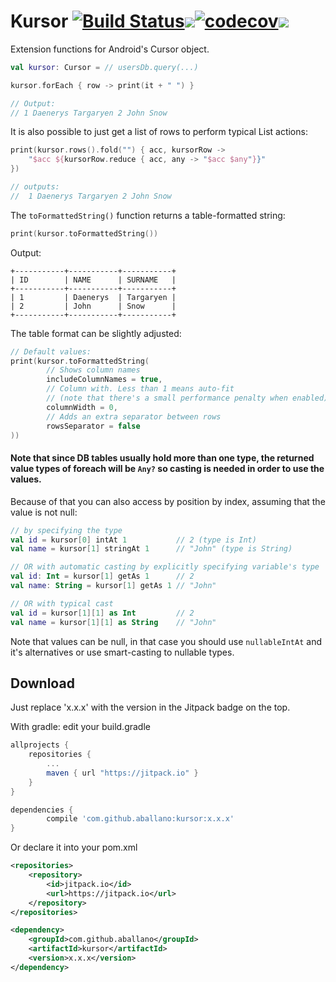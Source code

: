 # Kursor [![Build Status](https://travis-ci.org/aballano/kursor.svg?branch=master)](https://travis-ci.org/aballano/kursor)[![](https://jitpack.io/v/aballano/kursor.svg)](https://jitpack.io/#aballano/kursor)[![codecov](https://codecov.io/gh/aballano/kursor/branch/master/graph/badge.svg)](https://codecov.io/gh/aballano/kursor)<a href="http://www.methodscount.com/?lib=com.github.aballano%3Akursor%3A1.1"><img src="https://img.shields.io/badge/Methods and size-core: 116 | 10 KB-e91e63.svg"/></a>


Extension functions for Android's Cursor object.

```kotlin
val kursor: Cursor = // usersDb.query(...)

kursor.forEach { row -> print(it + " ") } 

// Output: 
// 1 Daenerys Targaryen 2 John Snow
```

It is also possible to just get a list of rows to perform typical List actions:
 
```kotlin
print(kursor.rows().fold("") { acc, kursorRow ->
    "$acc ${kursorRow.reduce { acc, any -> "$acc $any"}}"
})

// outputs:
//  1 Daenerys Targaryen 2 John Snow
```

The `toFormattedString()` function returns a table-formatted string:

```kotlin
print(kursor.toFormattedString())
```

Output:

```text
+-----------+-----------+-----------+
| ID        | NAME      | SURNAME   |
+-----------+-----------+-----------+
| 1         | Daenerys  | Targaryen |
| 2         | John      | Snow      |
+-----------+-----------+-----------+
```

The table format can be slightly adjusted:
```kotlin
// Default values:
print(kursor.toFormattedString(
        // Shows column names
        includeColumnNames = true, 
        // Column with. Less than 1 means auto-fit 
        // (note that there's a small performance penalty when enabled)
        columnWidth = 0, 
        // Adds an extra separator between rows
        rowsSeparator = false
))
```

#### Note that since DB tables usually hold more than one type, the returned value types of foreach will be `Any?` so casting is needed in order to use the values.


Because of that you can also access by position by index, assuming that the value is not null:
```kotlin
// by specifying the type
val id = kursor[0] intAt 1           // 2 (type is Int)
val name = kursor[1] stringAt 1      // "John" (type is String)

// OR with automatic casting by explicitly specifying variable's type
val id: Int = kursor[1] getAs 1      // 2
val name: String = kursor[1] getAs 1 // "John"

// OR with typical cast
val id = kursor[1][1] as Int         // 2
val name = kursor[1][1] as String    // "John"
```

Note that values can be null, in that case you should use `nullableIntAt` and it's alternatives or use smart-casting to 
nullable types.

Download
---

Just replace 'x.x.x' with the version in the Jitpack badge on the top.

With gradle: edit your build.gradle
```groovy
allprojects {
    repositories {
        ...
        maven { url "https://jitpack.io" }
    }
}

dependencies {
        compile 'com.github.aballano:kursor:x.x.x'
}
```

Or declare it into your pom.xml

```xml
<repositories>
    <repository>
        <id>jitpack.io</id>
        <url>https://jitpack.io</url>
    </repository>
</repositories>

<dependency>
    <groupId>com.github.aballano</groupId>
    <artifactId>kursor</artifactId>
    <version>x.x.x</version>
</dependency>
```
